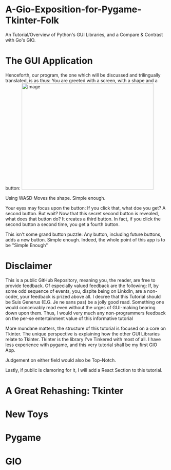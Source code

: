 # A-Gio-Exposition-for-Pygame-Tkinter-Folk
An Tutorial/Overview of Python's GUI Libraries, and a Compare &amp; Contrast with Go's GIO.

# The GUI Application
Henceforth, our program, the one which will be discussed and trilingually translated, is as thus:
You are greeted with a screen, with a shape and a button:
<img width="410" height="332" alt="image" src="https://github.com/user-attachments/assets/60ba38cf-9496-4c94-b4b5-95b416bf8297" />

Using WASD Moves the shape. Simple enough.

Your eyes may focus upon the button: If you click that, what doe you get? A second button. 
But wait? Now that this secret second button is revealed, what does that button do? It creates a third button. 
In fact, if you click the second button a second time, you get a fourth button.

This isn't some grand button puzzle: Any button, including future buttons, adds a new button. Simple enough.
Indeed, the whole point of this app is to be "Simple Enough"

# Disclaimer
This is a public GitHub Repository, meaning you, the reader, are free to provide feedback. 
Of especially valued feedback are the following:
If, by some odd sequence of events, you, dispite being on LinkdIn, are a non-coder, your feedback is prized above all. I decree that this Tutorial should be Suis Generus (E.G. Je ne sans pas) be a jolly good read. Something one would conceivably read even without the urges of GUI-making bearing down upon them. Thus, I would very much any non-programmers feedback on the per-se entertainment value of this informative tutorial

More mundane matters, the structure of this tutorial is focused on a core on Tkinter. The unique perspective is explaining how the other GUI Libraries relate to Tkinter. Tkinter is the library I've Tinkered with most of all. I have less experience with pygame, and this very tutorial shall be my first GIO App.

Judgement on either field would also be Top-Notch.

Lastly, if public is clamoring for it, I will add a React Section to this tutorial.

# A Great Rehashing: Tkinter

# New Toys
# Pygame

# GIO
